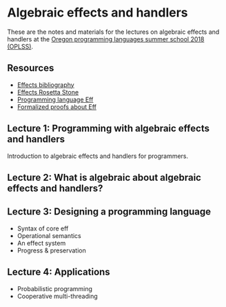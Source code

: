 # Algebraic effects and handlers

These are the notes and materials for the lectures on algebraic effects and
handlers at the [Oregon programming languages summer school 2018
(OPLSS)](https://www.cs.uoregon.edu/research/summerschool/summer18/index.php).

## Resources

* [Effects bibliography](https://github.com/yallop/effects-bibliography)
* [Effects Rosetta Stone](https://github.com/effect-handlers/effects-rosetta-stone)
* [Programming language Eff](http://www.eff-lang.org)
* [Formalized proofs about Eff](https://github.com/matijapretnar/proofs/)

## Lecture 1: Programming with algebraic effects and handlers

Introduction to algebraic effects and handlers for programmers.

## Lecture 2: What is algebraic about algebraic effects and handlers?


## Lecture 3: Designing a programming language

* Syntax of core eff
* Operational semantics
* An effect system
* Progress & preservation

## Lecture 4: Applications

* Probabilistic programming
* Cooperative multi-threading
